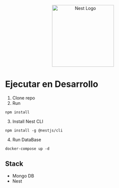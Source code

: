 <p align="center">
  <a href="http://nestjs.com/" target="blank"><img src="https://nestjs.com/img/logo-small.svg" width="200" alt="Nest Logo" /></a>
</p>

# Ejecutar en Desarrollo

1. Clone repo
2. Run 
```
npm install
```
3. Install Nest CLI
```
npm install -g @nestjs/cli
```
4. Run DataBase
```
docker-compose up -d
```

## Stack
* Mongo DB
* Nest